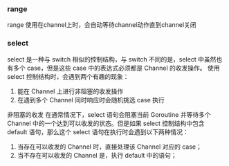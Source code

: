 ### range

range 使用在channel上时，会自动等待channel动作直到channel关闭

### select

select 是一种与 switch 相似的控制结构，与 switch 不同的是，select 中虽然也有多个 case，但是这些 case 中的表达式必须都是 Channel 的收发操作。
使用 select 控制结构时，会遇到两个有趣的现象：
1. 能在 Channel 上进行非阻塞的收发操作
2. 在遇到多个 Channel 同时响应时会随机挑选 case 执行

非阻塞的收发
在通常情况下，select 语句会阻塞当前 Goroutine 并等待多个 Channel 中的一个达到可以收发的状态。但是如果 select 控制结构中包含 default 语句，那么这个 select 语句在执行时会遇到以下两种情况：
1. 当存在可以收发的 Channel 时，直接处理该 Channel 对应的 case；
2. 当不存在可以收发的 Channel 是，执行 default 中的语句；